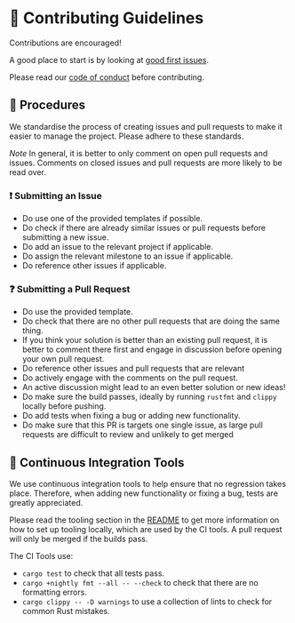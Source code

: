 # 👥 Contributing Guidelines

Contributions are encouraged!

A good place to start is by looking at [good first issues](https://github.com/JSAbrahams/mamba/labels/good%20first%20issue).

Please read our [code of conduct](/CODE_OF_CONDUCT.md) before contributing.

## 📝 Procedures

We standardise the process of creating issues and pull requests to make it easier to manage the project.
Please adhere to these standards.

*Note* In general, it is better to only comment on open pull requests and issues.
Comments on closed issues and pull requests are more likely to be read over.

### ❗ Submitting an Issue

-  Do use one of the provided templates if possible.
-  Do check if there are already similar issues or pull requests before submitting a new issue.
-  Do add an issue to the relevant project if applicable.
-  Do assign the relevant milestone to an issue if applicable.
-  Do reference other issues if applicable.

### ❓ Submitting a Pull Request

-  Do use the provided template.
-  Do check that there are no other pull requests that are doing the same thing. 
  -  If you think your solution is better than an existing pull request, it is better to comment there first and engage in discussion before opening your own pull request.
-  Do reference other issues and pull requests that are relevant
-  Do actively engage with the comments on the pull request. 
  -  An active discussion might lead to an even better solution or new ideas!
-  Do make sure the build passes, ideally by running `rustfmt` and `clippy` locally before pushing.
-  Do add tests when fixing a bug or adding new functionality.
-  Do make sure that this PR is targets one single issue, as large pull requests are difficult to review and unlikely to get merged

## 🔄 Continuous Integration Tools

We use continuous integration tools to help ensure that no regression takes place.
Therefore, when adding new functionality or fixing a bug, tests are greatly appreciated.

Please read the tooling section in the [README](/README.md) to get more information on how to set up tooling locally, which are used by the CI tools.
A pull request will only be merged if the builds pass.

The CI Tools use:
-  `cargo test` to check that all tests pass.
-  `cargo +nightly fmt --all -- --check` to check that there are no formatting errors.
-  `cargo clippy -- -D warnings` to use a collection of lints to check for common Rust mistakes.
